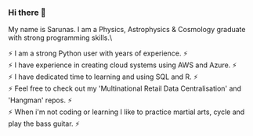 ### Hi there 👋

My name is Sarunas. I am a Physics, Astrophysics & Cosmology graduate with strong programming skills.\

⚡ I am a strong Python user with years of experience. ⚡\
⚡ I have experience in creating cloud systems using AWS and Azure. ⚡\
⚡ I have dedicated time to learning and using SQL and R. ⚡\
⚡ Feel free to check out my 'Multinational Retail Data Centralisation' and 'Hangman' repos. ⚡\
⚡ When i'm not coding or learning I like to practice martial arts, cycle and play the bass guitar. ⚡


<!--
**Qwandy/Qwandy** is a ✨ _special_ ✨ repository because its `README.md` (this file) appears on your GitHub profile.

Here are some ideas to get you started:

- 🔭 I’m currently working on ...
- 🌱 I’m currently learning ...
- 👯 I’m looking to collaborate on ...
- 🤔 I’m looking for help with ...
- 💬 Ask me about ...
- 📫 How to reach me: ...
- 😄 Pronouns: ...
- ⚡ Fun fact: ...
-->
